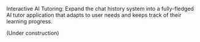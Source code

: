 Interactive AI Tutoring: Expand the chat history system into a fully-fledged AI tutor application that adapts to user needs and keeps track of their learning progress.

(Under construction)
